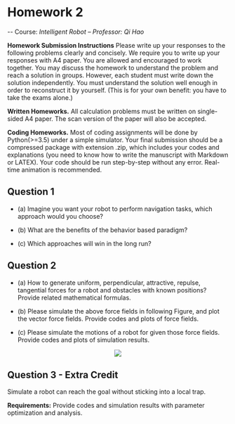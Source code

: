 # Homework 2

-- Course: *Intelligent Robot – Professor: Qi Hao*

**Homework Submission Instructions** Please write up your responses to the following problems clearly and concisely. We require you to write up your responses with A4 paper. You are allowed and encouraged to work together. You may discuss the homework to understand the problem and reach a solution in groups. However, each student must write down the solution independently. You must understand the solution well enough in order to reconstruct it by yourself. (This is for your own benefit: you have to take the exams alone.)

**Written Homeworks.** All calculation problems must be written on single-sided A4 paper. The scan version of the paper will also be accepted.

**Coding Homeworks.** Most of coding assignments will be done by Python(>=3.5) under a simple simulator. Your final submission should be a compressed package with extension .zip, which includes your codes and explanations (you need to know how to write the manuscript with Markdown or LATEX). Your code should be run step-by-step without any error. Real-time animation is recommended.

## Question 1

- (a) Imagine you want your robot to perform navigation tasks, which approach would you choose?

- (b) What are the benefits of the behavior based paradigm?

- (c) Which approaches will win in the long run?

## Question 2

- (a) How to generate uniform, perpendicular, attractive, repulse, tangential forces for a robot and obstacles with known positions? Provide related mathematical formulas.

- (b) Please simulate the above force fields in following Figure, and plot the vector force fields. Provide codes and plots of force fields.

- (c) Please simulate the motions of a robot for given those force fields. Provide codes and plots of simulation results.

<div align=center> <img src=image/f2.bmp/> </div>

## Question 3 - Extra Credit

Simulate a robot can reach the goal without sticking into a local trap.

**Requirements:** Provide codes and simulation results with parameter optimization and analysis.




